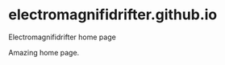 # electromagnifidrifter.github.io
Electromagnifidrifter home page

Amazing home page.  


  





     









  









